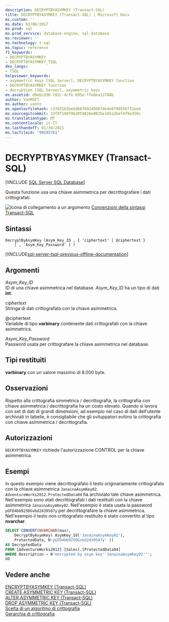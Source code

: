 ```yaml
---
description: DECRYPTBYASYMKEY (Transact-SQL)
title: DECRYPTBYASYMKEY (Transact-SQL) | Microsoft Docs
ms.custom: ''
ms.date: 03/06/2017
ms.prod: sql
ms.prod_service: database-engine, sql-database
ms.reviewer: ''
ms.technology: t-sql
ms.topic: reference
f1_keywords:
- DECRYPTBYASYMKEY
- DECRYPTBYASYMKEY_TSQL
dev_langs:
- TSQL
helpviewer_keywords:
- asymmetric keys [SQL Server], DECRYPTBYASYMKEY function
- DECRYPTBYASYMKEY function
- decryption [SQL Server], asymmetric keys
ms.assetid: d9ebcd30-f01c-4cfe-b95e-ffe6ea13788b
author: VanMSFT
ms.author: vanto
ms.openlocfilehash: c37631b5be6d68f69249507de4e8f96556731eeb
ms.sourcegitcommit: 33f0f190f962059826e002be165a2bef4f9e350c
ms.translationtype: MT
ms.contentlocale: it-IT
ms.lasthandoff: 01/30/2021
ms.locfileid: "99195761"
---
```

# <a name="decryptbyasymkey-transact-sql"></a>DECRYPTBYASYMKEY (Transact-SQL)
[!INCLUDE [SQL Server SQL Database](../../includes/applies-to-version/sql-asdb.md)]

Questa funzione usa una chiave asimmetrica per decrittografare i dati crittografati.  
  
 ![Icona di collegamento a un argomento](../../database-engine/configure-windows/media/topic-link.gif "Icona di collegamento a un argomento") [Convenzioni della sintassi Transact-SQL](../../t-sql/language-elements/transact-sql-syntax-conventions-transact-sql.md)  
  
## <a name="syntax"></a>Sintassi  
  
```syntaxsql  
DecryptByAsymKey (Asym_Key_ID , { 'ciphertext' | @ciphertext }   
    [ , 'Asym_Key_Password' ] )  
```  
  
[!INCLUDE[sql-server-tsql-previous-offline-documentation](../../includes/sql-server-tsql-previous-offline-documentation.md)]

## <a name="arguments"></a>Argomenti
 *Asym_Key_ID*  
ID di una chiave asimmetrica nel database. *Asym_Key_ID* ha un tipo di dati **int**.  
  
 *ciphertext*  
Stringa di dati crittografata con la chiave asimmetrica.  
  
 @ciphertext  
Variabile di tipo **varbinary** contenente dati crittografati con la chiave asimmetrica.  
  
 *Asym_Key_Password*  
Password usata per crittografare la chiave asimmetrica nel database.  
  
## <a name="return-types"></a>Tipi restituiti  
**varbinary** con un valore massimo di 8.000 byte.  
  
## <a name="remarks"></a>Osservazioni  
Rispetto alla crittografia simmetrica / decrittografia, la crittografia con chiave asimmetrica / decrittografia ha un costo elevato. Quando si lavora con set di dati di grandi dimensioni, ad esempio nel caso di dati dell'utente archiviati in tabelle, è consigliabile che gli sviluppatori evitino la crittografia con chiave asimmetrica / decrittografia.  
  
## <a name="permissions"></a>Autorizzazioni  
`DECRYPTBYASYMKEY` richiede l'autorizzazione CONTROL per la chiave asimmetrica.  
  
## <a name="examples"></a>Esempi  
In questo esempio viene decrittografato il testo originariamente crittografato con la chiave asimmetrica `JanainaAsymKey02`. `AdventureWorks2012.ProtectedData04` ha archiviato tale chiave asimmetrica. Nell'esempio sono stati decrittografati i dati restituiti con la chiave asimmetrica `JanainaAsymKey02`. Nell'esempio è stata usata la password `pGFD4bb925DGvbd2439587y` per decrittografare la chiave asimmetrica. Nell'esempio il testo non crittografato restituito è stato convertito al tipo **nvarchar**.  
  
```sql
SELECT CONVERT(NVARCHAR(max),  
    DecryptByAsymKey( AsymKey_Id('JanainaAsymKey02'),   
    ProtectedData, N'pGFD4bb925DGvbd2439587y' ))   
AS DecryptedData   
FROM [AdventureWorks2012].[Sales].[ProtectedData04]   
WHERE Description = N'encrypted by asym key''JanainaAsymKey02''';  
GO  
```  
  
## <a name="see-also"></a>Vedere anche  
 [ENCRYPTBYASYMKEY &#40;Transact-SQL&#41;](../../t-sql/functions/encryptbyasymkey-transact-sql.md)   
 [CREATE ASYMMETRIC KEY &#40;Transact-SQL&#41;](../../t-sql/statements/create-asymmetric-key-transact-sql.md)   
 [ALTER ASYMMETRIC KEY &#40;Transact-SQL&#41;](../../t-sql/statements/alter-asymmetric-key-transact-sql.md)   
 [DROP ASYMMETRIC KEY &#40;Transact-SQL&#41;](../../t-sql/statements/drop-asymmetric-key-transact-sql.md)   
 [Scelta di un algoritmo di crittografia](../../relational-databases/security/encryption/choose-an-encryption-algorithm.md)   
 [Gerarchia di crittografia](../../relational-databases/security/encryption/encryption-hierarchy.md)  
  
  
